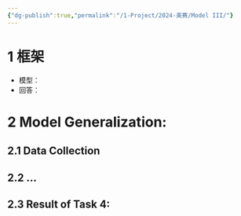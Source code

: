 ```yaml
---
{"dg-publish":true,"permalink":"/1-Project/2024-美赛/Model III/"}
---
```


# 1 框架
- 模型：
- 回答：
# 2 Model Generalization: 
## 2.1 Data Collection
## 2.2 ...
## 2.3 Result of Task 4: 
